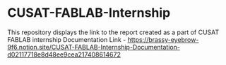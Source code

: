 # CUSAT-FABLAB-Internship
This repository displays the link to the report created as a part of CUSAT FABLAB internship
Documentation Link - https://brassy-eyebrow-9f6.notion.site/CUSAT-FABLAB-Internship-Documentation-d02117718e8d48ee9cea217408614672
